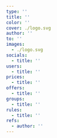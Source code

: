 ```yaml
---
type: ''
title: ''
color: ''
cover: ./logo.svg
author: ''
to: ''
images:
  - ./logo.svg
socials:
  - title: ''
users:
  - title: ''
prices:
  - title: ''
offers:
  - title: ''
groups:
  - title: ''
rules:
  - title: ''
refs:
  - author: ''
---
```

